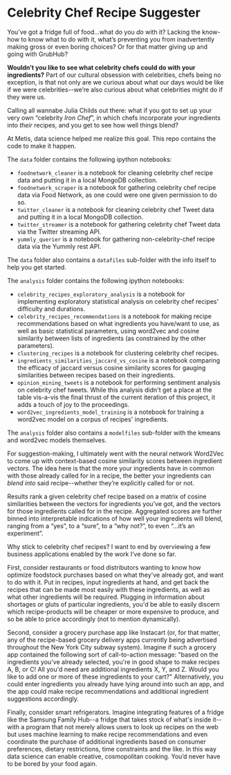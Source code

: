 # Celebrity Chef Recipe Suggester

You’ve got a fridge full of food...what do you <i>do</i> with it? Lacking the know-how to know what to do with it, what’s preventing you from inadvertently making gross or even boring choices? Or for that matter giving up and going with GrubHub?

<b>Wouldn’t you like to see what celebrity chefs could do with your ingredients?</b> Part of our cultural obsession with celebrities, chefs being no exception, is that not only are we curious about what our days would be like if we were celebrities--we’re also curious about what celebrities might do if they were us.

Calling all wannabe Julia Childs out there: what if you got to set up your very own “celebrity <i>Iron Chef</i>”, in which chefs incorporate <i>your</i> ingredients into <i>their</i> recipes, and you get to see how well things blend?

At Metis, data science helped me realize this goal. This repo contains the code to make it happen. 

The `data` folder contains the following ipython notebooks:
- `foodnetwork_cleaner` is a notebook for cleaning celebrity chef recipe data and putting it in a local MongoDB collection.
- `foodnetwork_scraper` is a notebook for gathering celebrity chef recipe data via Food Network, as one could were one given permission to do so.
- `twitter_cleaner` is a notebook for cleaning celebrity chef Tweet data and putting it in a local MongoDB collection.
- `twitter_streamer` is a notebook for gathering celebrity chef Tweet data via the Twitter streaming API.
- `yummly_querier` is a notebook for gathering non-celebrity-chef recipe data via the Yummly rest API.

The `data` folder also contains a `datafiles` sub-folder with the info itself to help you get started.

The `analysis` folder contains the following ipython notebooks:
- `celebrity_recipes_exploratory_analysis` is a notebook for implementing exploratory statistical analysis on celebrity chef recipes' difficulty and durations. 
- `celebrity_recipes_recommendations` is a notebook for making recipe recommendations based on what ingredients you have/want to use, as well as basic statistical parameters, using word2vec and cosine similarity between lists of ingredients (as constrained by the other parameters).
- `clustering_recipes` is a notebook for clustering celebrity chef recipes. 
- `ingredients_similarities_jaccard_vs_cosine` is a notebook comparing the efficacy of jaccard versus cosine similarity scores for gauging similarities between recipes based on their ingredients.
- `opinion_mining_tweets` is a notebook for performing sentiment analysis on celebrity chef tweets. While this analysis didn't get a place at the table vis-a-vis the final thrust of the current iteration of this project, it adds a touch of joy to the proceedings. 
- `word2vec_ingredients_model_training` is a notebook for training a word2vec model on a corpus of recipes' ingredients.

The `analysis` folder also contains a `modelfiles` sub-folder with the kmeans and word2vec models themselves.

For suggestion-making, I ultimately went with the neural network Word2Vec to come up with context-based cosine similarity scores between ingredient vectors. The idea here is that the more your ingredients have in common with those already called for in a recipe, the better your ingredients can <i>blend into</i> said recipe--whether they’re explicitly called for or not. 

Results rank a given celebrity chef recipe based on a matrix of cosine similarities between the vectors for ingredients you’ve got, and the vectors for those ingredients called for in the recipe. Aggregated scores are further binned into interpretable indications of how well your ingredients will blend, ranging from a “yes”, to a “sure”, to a “why not?”, to even “...it’s an experiment”.

Why stick to celebrity chef recipes? I want to end by overviewing a few business applications enabled by the work I’ve done so far.

First, consider restaurants or food distributors wanting to know how optimize foodstock purchases based on what they've already got, and want to do with it. Put in recipes, input ingredients at hand, and get back the recipes that can be made most easily with these ingredients, as well as what other ingredients will be required. Plugging in information about shortages or gluts of particular ingredients, you'd be able to easily discern which recipe-products will be cheaper or more expensive to produce, and so be able to price accordingly (not to mention dynamically).

Second, consider a grocery purchase app like Instacart (or, for that matter, any of the recipe-based grocery delivery apps currently being advertised throughout the New York City subway system). Imagine if such a grocery app contained the following sort of call-to-action message: "based on the ingredients you've already selected, you're in good shape to make recipes A, B, or C! All you'd need are additional ingredients X, Y, and Z. Would you like to add one or more of these ingredients to your cart?" Alternatively, you could enter ingredients you already have lying around into such an app, and the app could make recipe recommendations and additional ingredient suggestions accordingly. 

Finally, consider smart refrigerators. Imagine integrating features of a fridge like the Samsung Family Hub--a fridge that takes stock of what's inside it--with a program that not merely allows users to look up recipes on the web but uses machine learning to make recipe recommendations and even coordinate the purchase of additional ingredients based on consumer preferences, dietary restrictions, time constraints and the like. In this way data science can enable creative, cosmopolitan cooking. You’d never have to be bored by your food again.
